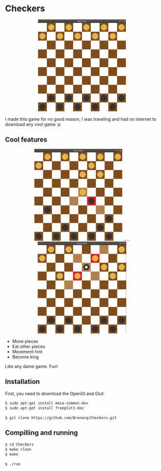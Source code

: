 # Checkers 
<p align="center">
<img src="img/Init.png" height="300">
</p>
I made this game for no good reason, I was traveling and had no internet to download any cool game :p

## Cool features
<p align="center">
<img src="img/Eat1.png" height="300">
.....
<img src="img/Eat2.png" height="300">
</p>

- Move pieces
- Eat other pieces
- Movement hint
- Become king

Like any dame game. Fun!

## Installation
First, you need to download the OpenGl and Glut:
```
$ sudo apt-get install mesa-common-dev
$ sudo apt-get install freeglut3-dev

$ git clone https://github.com/Brenocq/Checkers.git
```

## Compilling and running
```
$ cd Checkers 
$ make clean
$ make

$ ./run
```
